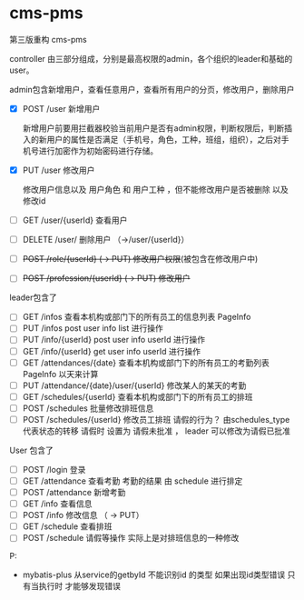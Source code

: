 # cms-pms

第三版重构 cms-pms

controller 由三部分组成，分别是最高权限的admin，各个组织的leader和基础的user。

admin包含新增用户，查看任意用户，查看所有用户的分页，修改用户，删除用户

- [X] POST /user 新增用户

  新增用户前要用拦截器校验当前用户是否有admin权限，判断权限后，判断插入的新用户的属性是否满足（手机号，角色，工种，班组，组织），之后对手机号进行加密作为初始密码进行存储。

- [x] PUT /user 修改用户

  修改用户信息以及 用户角色 和 用户工种 ，但不能修改用户是否被删除 以及 修改id

- [ ] GET /user/{userId} 查看用户
- [ ] DELETE /user/ 删除用户 （->/user/{userId}）
- [ ] ~~POST /role/{userId} (-> PUT) 修改用户权限~~(被包含在修改用户中)
- [ ] ~~POST /profession/{userId} (-> PUT) 修改用户~~

leader包含了

- [ ] GET /infos 查看本机构或部门下的所有员工的信息列表 PageInfo
- [ ] PUT /infos post user info list 进行操作
- [ ] PUT /info/{userId} post user info userId 进行操作
- [ ] GET /info/{userId} get user info userId 进行操作
- [ ] GET /attendances/{date} 查看本机构或部门下的所有员工的考勤列表 PageInfo 以天来计算
- [ ] PUT /attendance/{date}/user/{userId} 修改某人的某天的考勤
- [ ] GET /schedules/{userId} 查看本机构或部门下的所有员工的排班
- [ ] POST /schedules 批量修改排班信息
- [ ] POST /schedules/{userId} 修改员工排班 请假的行为？ 由schedules_type 代表状态的转移 请假时 设置为 请假未批准 ， leader 可以修改为请假已批准

User 包含了

- [ ] POST /login 登录
- [ ] GET /attendance 查看考勤 考勤的结果 由 schedule 进行排定
- [ ] POST /attendance 新增考勤
- [ ] GET /info 查看信息
- [ ] POST /info 修改信息 （ -> PUT）
- [ ] GET /schedule 查看排班
- [ ] POST /schedule 请假等操作 实际上是对排班信息的一种修改

P:

- mybatis-plus 从service的getbyId 不能识别id 的类型 如果出现id类型错误 只有当执行时 才能够发现错误